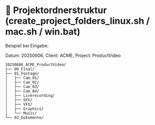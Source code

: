 # 📁 Projektordnerstruktur (create_project_folders_linux.sh / mac.sh / win.bat)

Beispiel bei Eingabe:

Datum: 20250606, Client: ACME, Project: ProductVideo

````
20250606_ACME_ProductVideo/
├── 00_Final/
├── 01_Footage/
│   ├── Cam_01/
│   ├── Cam_02/
│   ├── Cam_03/
│   ├── Cam_04/
│   ├── Liverecording/
│   ├── SFX/
│   ├── VFX/
│   ├── Graphics/
│   └── Music/
└── 02_Dokumente/
````
